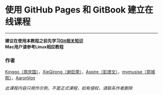 使用 GitHub Pages 和 GitBook 建立在线课程
============
---
  
**建议在使用本教程之前先学习[Git相关知识](http://git-scm.com/book/zh/v2)**   
**Mac用户请参考Linux相应教程**

### 作者
[Kinggo（周庆国）](https://github.com/kinggolzu)，[XieQirong（谢启荣）](https://github.com/XieQirong)，[Aspire（彭璟文）](https://prettyxw.com)，[mymusise（郭城熙）](https://github.com/mymusise)，[AaronVon](https://github.com/AaronVon)

*此课程内容只用作示例，不是正式课程，如有侵权，请联系作者删除*
